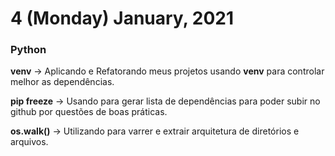 # 4 (Monday) January, 2021

### Python

**venv** 
&#8594; Aplicando e Refatorando meus projetos usando **venv** para controlar melhor as dependências.

**pip freeze** &#8594; Usando para gerar lista de dependências para poder subir no github por questões de boas práticas.

**os.walk()** &#8594; Utilizando para varrer e extrair arquitetura de diretórios e arquivos. 
